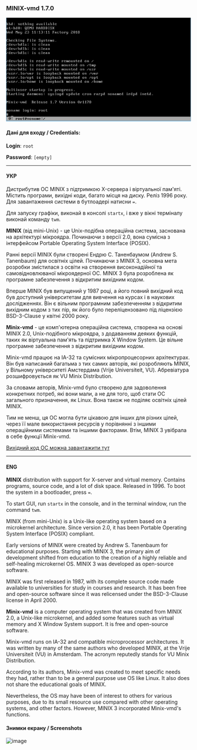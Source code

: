 ### MINIX-vmd 1.7.0

![](https://github.com/keedhost/ClassicOS/blob/main/UNIX/MINIX-vmd%201.7.0/Screenshots/vmd01.png?raw=true)
#### Дані для входу / Credentials:
**Login**: `root`

**Password**: `[empty]`

---

#### УКР

Дистрибутив ОС MINIX з підтримкою X-сервера і віртуальної пам'яті. Містить програми, вихідні коди, багато місця на диску. Реліз 1996 року. Для завантаження системи в бутлоадері натисни `=`.

Для запуску графіки, виконай в консолі `startx`, і вже у вікні терміналу виконай команду `twm`.

**MINIX** (від mini-Unix) - це Unix-подібна операційна система, заснована на архітектурі мікроядра. Починаючи з версії 2.0, вона сумісна з інтерфейсом Portable Operating System Interface (POSIX).

Ранні версії MINIX були створені Ендрю С. Таненбаумом (Andrew S. Tanenbaum) для освітніх цілей. Починаючи з MINIX 3, основна мета розробки змістилася з освіти на створення високонадійної та самовідновлюваної мікроядерної ОС. MINIX 3 була розроблена як програмне забезпечення з відкритим вихідним кодом.

Вперше MINIX був випущений у 1987 році, а його повний вихідний код був доступний університетам для вивчення на курсах і в наукових дослідженнях. Він є вільним програмним забезпеченням з відкритим вихідним кодом з тих пір, як його було переліцензовано під ліцензією BSD-3-Clause у квітні 2000 року.

**Minix-vmd** - це комп'ютерна операційна система, створена на основі MINIX 2.0, Unix-подібного мікроядра, з додаванням деяких функцій, таких як віртуальна пам'ять та підтримка X Window System. Це вільне програмне забезпечення з відкритим вихідним кодом.

Minix-vmd працює на IA-32 та сумісних мікропроцесорних архітектурах. Він був написаний багатьма з тих самих авторів, які розробляють MINIX, у Вільному університеті Амстердама (Vrije Universiteit, VU). Абревіатура розшифровується як VU Minix Distribution.

За словами авторів, Minix-vmd було створено для задоволення конкретних потреб, які вони мали, а не для того, щоб стати ОС загального призначення, як Linux. Вона також не поділяє освітніх цілей MINIX.

Тим не менш, ця ОС могла бути цікавою для інших для різних цілей, через її мале використання ресурсів у порівнянні з іншими операційними системами та іншими факторами. Втім, MINIX 3 увібрала в себе функції Minix-vmd.

[Вихідний код ОС можна завантажити тут](https://osdn.net/frs/redir.php?m=osdn&f=minix-up%2F8784%2F1.7.0.tgz)

---

#### ENG

**MINIX** distribution with support for X-server and virtual memory. Contains programs, source code, and a lot of disk space. Released in 1996. To boot the system in a bootloader, press `=`.

To start GUI, run `startx` in the console, and in the terminal window, run the command `twm`.

MINIX (from mini-Unix) is a Unix-like operating system based on a microkernel architecture. Since version 2.0, it has been Portable Operating System Interface (POSIX) compliant.

Early versions of MINIX were created by Andrew S. Tanenbaum for educational purposes. Starting with MINIX 3, the primary aim of development shifted from education to the creation of a highly reliable and self-healing microkernel OS. MINIX 3 was developed as open-source software.

MINIX was first released in 1987, with its complete source code made available to universities for study in courses and research. It has been free and open-source software since it was relicensed under the BSD-3-Clause license in April 2000.

**Minix-vmd** is a computer operating system that was created from MINIX 2.0, a Unix-like microkernel, and added some features such as virtual memory and X Window System support. It is free and open-source software.

Minix-vmd runs on IA-32 and compatible microprocessor architectures. It was written by many of the same authors who developed MINIX, at the Vrije Universiteit (VU) in Amsterdam. The acronym reputedly stands for VU Minix Distribution.

According to its authors, Minix-vmd was created to meet specific needs they had, rather than to be a general purpose use OS like Linux. It also does not share the educational goals of MINIX.

Nevertheless, the OS may have been of interest to others for various purposes, due to its small resource use compared with other operating systems, and other factors. However, MINIX 3 incorporated Minix-vmd's functions.

#### Знимки екрану / Screenshots

![image](https://github.com/keedhost/ClassicOS/assets/1271085/0760f89c-0a6c-4b3d-900b-aa4a8b069a98)


